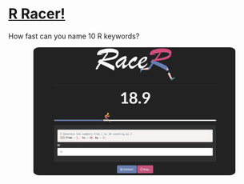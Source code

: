 # [R Racer!](https://spannbaueradam.shinyapps.io/r-racer/)
How fast can you name 10 R keywords?

<p align="center">
  <a href="https://spannbaueradam.shinyapps.io/r-racer/">
    <img src="www/r-racer-screen.png" width="80%" style="border-radius: 3%">
  </a>
</p>


